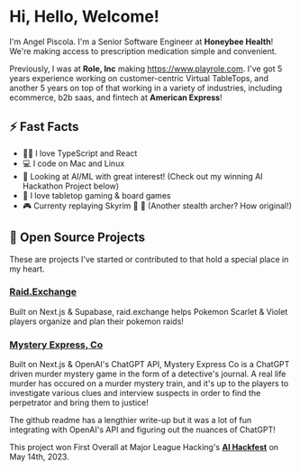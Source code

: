 # Hi, Hello, Welcome!
I'm Angel Piscola. I'm a Senior Software Engineer at **Honeybee Health**! We're making access to prescription medication simple and convenient.

Previously, I was at **Role, Inc** making https://www.playrole.com. I've got 5 years experience working on customer-centric Virtual TableTops, and another 5 years on top of that working in a variety of industries, including ecommerce, b2b saas, and fintech at **American Express**!

## ⚡ Fast Facts
* 👨‍💻 I love TypeScript and React
* 💻 I code on Mac and Linux
* 🔎 Looking at AI/ML with great interest! (Check out my winning AI Hackathon Project below)
* 🎲 I love tabletop gaming & board games
* 🎮 Currenty replaying Skyrim 🥷 🏹 (Another stealth archer? How original!)

## 📁 Open Source Projects
These are projects I've started or contributed to that hold a special place in my heart.

### [Raid.Exchange](https://github.com/Redmega/raid.exchange)
Built on Next.js & Supabase, raid.exchange helps Pokemon Scarlet & Violet players organize and plan their pokemon raids!

### [Mystery Express, Co](https://github.com/Redmega/mystery-express-co)
Built on Next.js & OpenAI's ChatGPT API, Mystery Express Co is a ChatGPT driven murder mystery game in the form of a detective's journal. A real life murder has occured on a murder mystery train, and it's up to the players to investigate various clues and interview suspects in order to find the perpetrator and bring them to justice!

The github readme has a lengthier write-up but it was a lot of fun integrating with OpenAI's API and figuring out the nuances of ChatGPT!

This project won First Overall at Major League Hacking's [**AI Hackfest**](https://ai-hackfest.devpost.com/) on May 14th, 2023.
